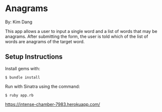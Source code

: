 # Anagrams
By: Kim Dang

This app allows a user to input a single word and a list of words that may be anagrams. After submitting the form, the user is told which of the list of words are anagrams of the target word.

Setup Instructions
----

Install gems with:
```
$ bundle install
```
Run with Sinatra using the command:
```
$ ruby app.rb
```

https://intense-chamber-7983.herokuapp.com/
